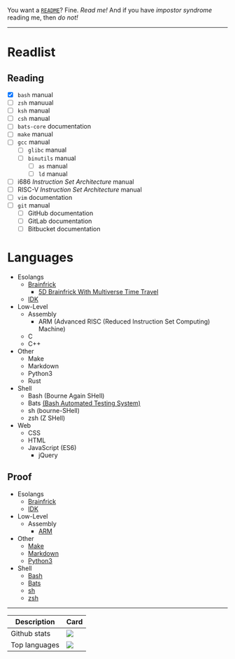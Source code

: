 You want a [`README`](//github.com/GrpeApple/GrpeApple/blob/main/README.md)? Fine. *Read me!*
And if you have *impostor syndrome* reading me, then *do not!*

---

# Readlist
## Reading
- [x] `bash` manual
- [ ] `zsh` manuual
- [ ] `ksh` manual
- [ ] `csh` manual
- [ ] `bats-core` documentation
- [ ] `make` manual
- [ ] `gcc` manual
	- [ ] `glibc` manual
	- [ ] `binutils` manual
		- [ ] `as` manual
		- [ ] `ld` manual
- [ ] i686 *Instruction Set Architecture* manual
- [ ] RISC-V *Instruction Set Architecture* manual
- [ ] `vim` documentation
- [ ] `git` manual
	- [ ] GitHub documentation
	- [ ] GitLab documentation
	- [ ] Bitbucket documentation

# Languages
* Esolangs
	* [Brainfrick](//esolangs.org/wiki/Brainfuck)
		* [5D Brainfrick With Multiverse Time Travel](//esolangs.org/wiki/5D_Brainfuck_With_Multiverse_Time_Travel)
	* [IDK](//esolangs.org/wiki/IDK)
* Low-Level
	* Assembly
		* ARM (Advanced RISC (Reduced Instruction Set Computing) Machine)
	* C
	* C++
* Other
	* Make
	* Markdown
	* Python3
	* Rust
* Shell
	* Bash (Bourne Again SHell)
	* Bats [(Bash Automated Testing System)](//github.com/bats-core/bats-core)
	* sh (bourne-SHell)
	* zsh (Z SHell)
* Web
	* CSS
	* HTML
	* JavaScript (ES6)
		* jQuery
## Proof
* Esolangs
	* [Brainfrick](//raw.githubusercontent.com/GrpeApple/GrpeApple/main/Proof/Esolangs/Brainfrick/README.b)
	* [IDK](//raw.githubusercontent.com/GrpeApple/GrpeApple/main/Proof/Esolangs/IDK/README.idk)
* Low-Level
	* Assembly
		* [ARM](//raw.githubusercontent.com/GrpeApple/GrpeApple/main/Proof/Low-Level/Assembly/ARM/README.S)
* Other
	* [Make](//raw.githubusercontent.com/GrpeApple/GrpeApple/main/Proof/Other/Make/Makefile)
	* [Markdown](//raw.githubusercontent.com/GrpeApple/GrpeApple/main/Proof/Other/Markdown/README.md)
	* [Python3](//raw.githubusercontent.com/GrpeApple/GrpeApple/main/Proof/Other/Python3/README.py)
* Shell
	* [Bash](//raw.githubusercontent.com/GrpeApple/GrpeApple/main/Proof/Shell/Bash/README.bash)
	* [Bats](//raw.githubusercontent.com/GrpeApple/GrpeApple/main/Proof/Shell/Bats/README.bats)
	* [sh](//raw.githubusercontent.com/GrpeApple/GrpeApple/main/Proof/Shell/sh/README.sh)
	* [zsh](//raw.githubusercontent.com/GrpeApple/GrpeApple/main/Proof/Shell/zsh/README.zsh)


---

<table>
<thead>
	<tr>
		<th>Description</th>
		<th>Card</th>
	</tr>
</thead>
<tbody>
	<tr>
		<td>Github stats</td>
		<td>
			<a href='//github.com/GrpeApple?tab=repositories'>
					<img src='https://grpeapple-readme.vercel.app/api?username=GrpeApple&count_private=true&show_icons=true&title_color=69a2ff&text_color=2a2d54&icon_color=6bed80&bg_color=38,58a1e0,81f09f&hide_border=true&cache_seconds=1800&border_radius=20&hide_title=true&include_all_commits=true'>
			</a>
		</td>
	</tr>
	<tr>
		<!-- Of course this would display Brainf*** -->
		<td>Top languages</td>
		<td>
			<a href='//github.com/GrpeApple?tab=repositories'>
				<img src='https://grpeapple-readme.vercel.app/api/top-langs/?username=GrpeApple&title_color=69a2ff&text_color=2a2d54&icon_color=6bed80&bg_color=59,58a1e0,81f09f&hide_border=true&cache_seconds=1800&border_radius=20&langs_count=10&hide_title=true&layout=default'>
			</a>
		</td>
	</tr>
</tbody>
</table>
